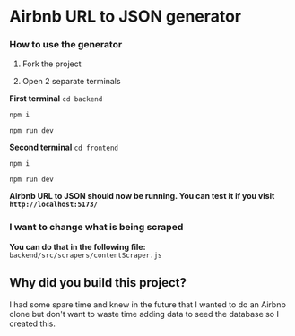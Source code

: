 # Airbnb URL to JSON generator

### How to use the generator
1. Fork the project

2. Open 2 separate terminals

**First terminal**
```cd backend```

```npm i```

```npm run dev```  

**Second terminal**
```cd frontend```

```npm i``` 

```npm run dev```

**Airbnb URL to JSON should now be running. You can test it if you visit `http://localhost:5173/`**

### I want to change what is being scraped

**You can do that in the following file:**
`backend/src/scrapers/contentScraper.js`

## Why did you build this project? 
I had some spare time and knew in the future that I wanted to do an Airbnb clone but don't want to waste time adding data to seed the database so I created this.


